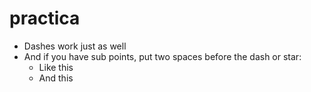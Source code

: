 # practica
- Dashes work just as well
- And if you have sub points, put two spaces before the dash or star:
  - Like this
  - And this
